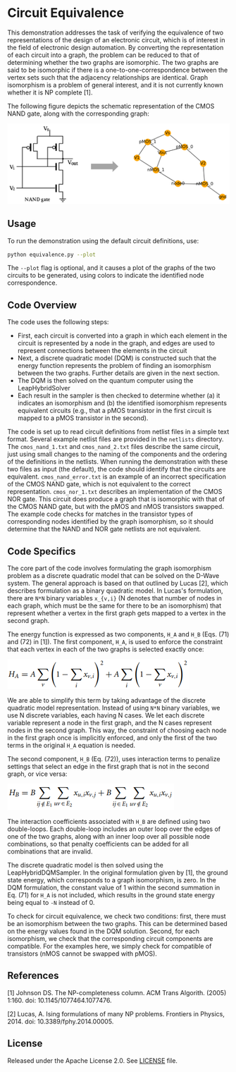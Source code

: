 # Circuit Equivalence

This demonstration addresses the task of verifying the equivalence of two
representations of the design of an electronic circuit, which is of interest in
the field of electronic design automation.  By converting the representation of
each circuit into a graph, the problem can be reduced to that of determining
whether the two graphs are isomorphic.  The two graphs are said to be isomorphic
if there is a one-to-one-correspondence between the vertex sets such that the
adjacency relationships are identical.  Graph isomorphism is a problem of
general interest, and it is not currently known whether it is NP complete [1].

The following figure depicts the schematic representation of the CMOS NAND gate,
along with the corresponding graph:

![CMOS NAND gate](_static/nand_to_graph.png)

## Usage

To run the demonstration using the default circuit definitions, use:

```bash
python equivalence.py --plot
```

The `--plot` flag is optional, and it causes a plot of the graphs of the two
circuits to be generated, using colors to indicate the identified node
correspondence.

## Code Overview

The code uses the following steps:

- First, each circuit is converted into a graph in which each element in the
  circuit is represented by a node in the graph, and edges are used to represent
  connections between the elements in the circuit
- Next, a discrete quadratic model (DQM) is constructed such that the energy
  function represents the problem of finding an isomorphism between the two
  graphs.  Further details are given in the next section.
- The DQM is then solved on the quantum computer using the LeapHybridSolver
- Each result in the sampler is then checked to determine whether (a) it
  indicates an isomorphism and (b) the identified isomorphism represents
  equivalent circuits (e.g., that a pMOS transistor in the first circuit is
  mapped to a pMOS transistor in the second).

The code is set up to read circuit definitions from netlist files in a simple
text format.  Several example netlist files are provided in the `netlists`
directory.  The `cmos_nand_1.txt` and `cmos_nand_2.txt` files describe the same
circuit, just using small changes to the naming of the components and the
ordering of the definitions in the netlists.  When running the demonstration
with these two files as input (the default), the code should identify that the
circuits are equivalent.  `cmos_nand_error.txt` is an example of an incorrect
specification of the CMOS NAND gate, which is not equivalent to the correct
representation.  `cmos_nor_1.txt` describes an implementation of the CMOS NOR
gate.  This circuit does produce a graph that is isomorphic with that of the CMOS
NAND gate, but with the pMOS and nMOS transistors swapped.  The example code
checks for matches in the transistor types of corresponding nodes identified by
the graph isomorphism, so it should determine that the NAND and NOR gate
netlists are not equivalent.

## Code Specifics

The core part of the code involves formulating the graph isomorphism problem as
a discrete quadratic model that can be solved on the D-Wave system.  The general
approach is based on that outlined by Lucas [2], which describes formulation as
a binary quadratic model.  In Lucas's formulation, there are `N*N` binary
variables `x_{v,i}` (N denotes that number of nodes in each graph, which must be
the same for there to be an isomorphism) that represent whether a vertex in the
first graph gets mapped to a vertex in the second graph.

The energy function is expressed as two components, `H_A` and `H_B` (Eqs. (71)
and (72) in [1]).  The first component, `H_A`, is used to enforce the constraint
that each vertex in each of the two graphs is selected exactly once:

![HA](_static/HA.png)

We are able to simplify this term by taking advantage of the discrete quadratic
model representation.  Instead of using `N*N` binary variables, we use N
discrete variables, each having N cases.  We let each discrete variable
represent a node in the first graph, and the N cases represent nodes in the
second graph.  This way, the constraint of choosing each node in the first graph
once is implicitly enforced, and only the first of the two terms in the original
`H_A` equation is needed.

The second component, `H_B` (Eq. (72)), uses interaction terms to penalize
settings that select an edge in the first graph that is not in the second graph,
or vice versa:

![HB](_static/HB.png)

The interaction coefficients associated with `H_B` are defined using two
double-loops.  Each double-loop includes an outer loop over the edges of one of
the two graphs, along with an inner loop over all possible node combinations, so
that penalty coefficients can be added for all combinations that are invalid.

The discrete quadratic model is then solved using the LeapHybridDQMSampler.  In
the original formulation given by [1], the ground state energy, which
corresponds to a graph isomorphism, is zero.  In the DQM formulation, the
constant value of 1 within the second summation in Eq. (71) for `H_A` is not
included, which results in the ground state energy being equal to `-N` instead
of 0.

To check for circuit equivalence, we check two conditions: first, there must be
an isomorphism between the two graphs.  This can be determined based on the
energy values found in the DQM solution.  Second, for each isomorphism, we check
that the corresponding circuit components are compatible.  For the examples
here, we simply check for compatible of transistors (nMOS cannot be swapped with
pMOS).

## References

[1] Johnson DS. The NP-completeness column. ACM Trans Algorith. (2005)
1:160. doi: 10.1145/1077464.1077476.

[2] Lucas, A. Ising formulations of many NP problems. Frontiers in
Physics, 2014. doi: 10.3389/fphy.2014.00005.

## License

Released under the Apache License 2.0. See [LICENSE](LICENSE) file.
